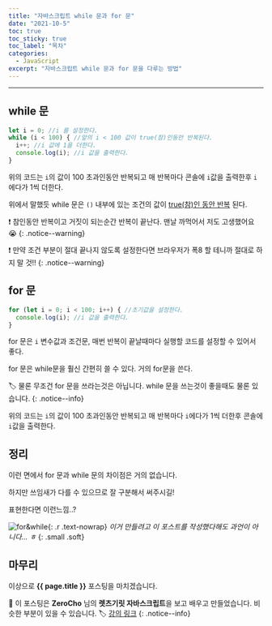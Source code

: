 ```yaml
---
title: "자바스크립트 while 문과 for 문"
date: "2021-10-5"
toc: true
toc_sticky: true
toc_label: "목차"
categories:
  - JavaScript
excerpt: "자바스크립트 while 문과 for 문을 다루는 방법"
---
```

***

## while 문

```js
let i = 0; //i 를 설정한다.
while (i < 100) { //앞의 i < 100 값이 true(참)인동안 반복된다.
  i++; //i 값에 1을 더한다.
  console.log(i); //i 값을 출력한다.
}
```

위의 코드는 `i`의 값이 100 초과인동안 반복되고 매 반복마다  콘솔에 `i`값을 출력한후 `i`에다가 1씩 더한다.

위에서 말했듯 while 문은 `()` 내부에 있는 조건의 값이 <u>true(참)인 동안 반복</u> 된다.

❗ 참인동안 반복이고 거짓이 되는순간 반복이 끝난다. 맨날 까먹어서 저도 고생했어요 😭
{: .notice--warning}

❗ 만약 조건 부분이 절대 끝나지 않도록 설정한다면 브라우저가 폭8 할 테니까 절대로 하지 말 것!!
{: .notice--warning}

## for 문

```js
for (let i = 0; i < 100; i++) { //초기값을 설정한다.
  console.log(i); //i 값을 출력한다.
}
```

for 문은 `i` 변수값과 조건문, 매번 반복이 끝날때마다 실행할 코드를 설정할 수 있어서 좋다.

for 문은 while문을 훨신 간편히 쓸 수 있다. 거의 for문을 쓴다.

🏷 물론 무조건 for 문을 쓰라는것은 아닙니다. while 문을 쓰는것이 좋을때도 물론 있습니다.
{: .notice--info}

위의 코드는 `i`의 값이 100 초과인동안 반복되고 매 반복마다 `i`에다가 1씩 더한후 콘솔에 `i`값을 출력한다.

## 정리

이런 면에서 for 문과 while 문의 차이점은 거의 없습니다.

하지만 쓰임새가 다를 수 있으므로 잘 구분해서 써주시길!

표현한다면 이런느낌..?

![for&while](https://user-images.githubusercontent.com/83404333/136023228-c49ddae6-3cca-430d-aaeb-4f9bf95c6b37.gif){: .r .text-nowrap}
<cite>이거 만들려고 이 포스트를 작성했다해도 과언이 아니다... ㅎ</cite>
{: .small .soft}

## 마무리

이상으로 **{{ page.title }}** 포스팅을 마치겠습니다.

📌 이 포스팅은 **ZeroCho** 님의 **렛츠기릿 자바스크립트**을 보고 배우고 만들었습니다. 비슷한 부분이 있을 수 있습니다.
🏷 [강의 링크](https://www.inflearn.com/course/%EB%A0%88%EC%B8%A0%EA%B8%B0%EB%A6%BF-%EC%9E%90%EB%B0%94%EC%8A%A4%ED%81%AC%EB%A6%BD%ED%8A%B8/)
{: .notice--info}